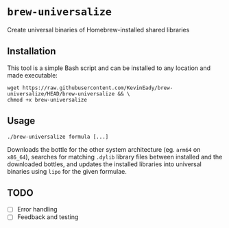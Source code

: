 # `brew-universalize`

Create universal binaries of Homebrew-installed shared libraries

## Installation

This tool is a simple Bash script and can be installed to any location and made
executable:

```shell
wget https://raw.githubusercontent.com/KevinEady/brew-universalize/HEAD/brew-universalize && \
chmod +x brew-universalize
```

## Usage

```shell
./brew-universalize formula [...]
```

Downloads the bottle for the other system architecture (eg. `arm64` on
`x86_64`), searches for matching `.dylib` library files between installed and
the downloaded bottles, and updates the installed libraries into universal
binaries using `lipo` for the given formulae.

## TODO

- [ ] Error handling
- [ ] Feedback and testing
